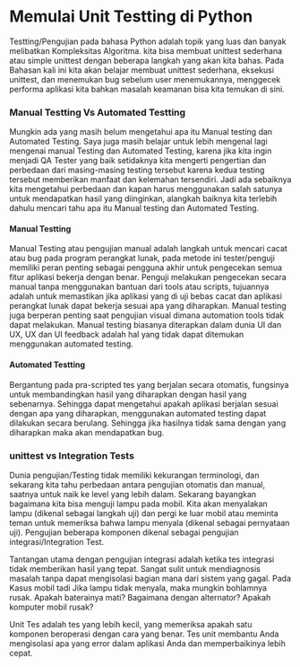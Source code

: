 # Memulai Unit Testting di Python

Testting/Pengujian pada bahasa Python adalah topik yang luas dan banyak
melibatkan Kompleksitas Algoritma. kita bisa membuat unittest sederhana atau
simple unittest dengan beberapa langkah yang akan kita bahas. Pada Bahasan kali
ini kita akan belajar membuat unittest sederhana, eksekusi unittest, dan menemukan
bug sebelum user menemukannya, menggecek performa aplikasi kita bahkan masalah
keamanan bisa kita temukan di sini.

### Manual Testting Vs Automated Testting

Mungkin ada yang masih belum mengetahui apa itu Manual testing dan Automated
Testing. Saya juga masih belajar untuk lebih mengenal lagi mengenai manual
Testing dan Automated Testing, karena jika kita ingin menjadi QA Tester yang
baik setidaknya kita mengerti pengertian dan perbedaan dari masing-masing
testing tersebut karena kedua testing tersebut memberikan manfaat dan kelemahan
tersendiri. Jadi ada sebaiknya kita mengetahui perbedaan dan kapan harus
menggunakan salah satunya untuk mendapatkan hasil yang diinginkan, alangkah
baiknya kita terlebih dahulu mencari tahu apa itu
Manual testing dan Automated Testing.

#### Manual Testting

Manual Testing atau pengujian manual adalah langkah untuk mencari cacat atau
bug pada program perangkat lunak, pada metode ini tester/penguji memiliki peran
penting sebagai pengguna akhir untuk pengecekan semua fitur aplikasi bekerja
dengan benar. Penguji melakukan pengecekan secara manual tanpa menggunakan
bantuan dari tools atau scripts, tujuannya adalah untuk memastikan jika aplikasi
yang di uji bebas cacat dan aplikasi perangkat lunak dapat bekerja sesuai apa
yang diharapkan. Manual testing juga berperan penting saat pengujian visual
dimana automation tools tidak dapat melakukan. Manual testing biasanya diterapkan
dalam dunia UI dan UX, UX dan UI feedback adalah hal yang tidak dapat ditemukan
menggunakan automated testing.

#### Automated Testting

Bergantung pada pra-scripted tes yang berjalan secara otomatis, fungsinya untuk
membandingkan hasil yang diharapkan dengan hasil yang sebenarnya. Sehingga dapat
mengetahui apakah aplikasi berjalan sesuai dengan apa yang diharapkan,
menggunakan automated testing dapat dilakukan secara berulang. Sehingga jika
hasilnya tidak sama dengan yang diharapkan maka akan mendapatkan bug.

### unittest vs Integration Tests

Dunia pengujian/Testing tidak memiliki kekurangan terminologi, dan sekarang
kita tahu perbedaan antara pengujian otomatis dan manual, saatnya untuk naik
ke level yang lebih dalam. Sekarang bayangkan bagaimana kita bisa menguji
lampu pada mobil. Kita akan menyalakan lampu (dikenal sebagai langkah uji)
dan pergi ke luar mobil atau meminta teman untuk memeriksa bahwa lampu menyala
(dikenal sebagai pernyataan uji). Pengujian beberapa komponen dikenal sebagai
pengujian integrasi/Integration Test.


Tantangan utama dengan pengujian integrasi adalah ketika tes integrasi tidak
memberikan hasil yang tepat. Sangat sulit untuk mendiagnosis masalah tanpa dapat
mengisolasi bagian mana dari sistem yang gagal. Pada Kasus mobil tadi Jika lampu
tidak menyala, maka mungkin bohlamnya rusak. Apakah baterainya mati?
Bagaimana dengan alternator? Apakah komputer mobil rusak?

Unit Tes adalah tes yang lebih kecil, yang memeriksa apakah satu komponen 
beroperasi dengan cara yang benar. Tes unit membantu Anda mengisolasi apa
yang error dalam aplikasi Anda dan memperbaikinya lebih cepat.

